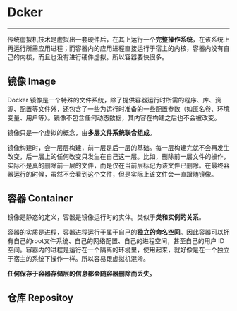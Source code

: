 # Dcker

---

传统虚拟机技术是虚拟出一套硬件后，在其上运行一个**完整操作系统**，在该系统上再运行所需应用进程；而容器内的应用进程直接运行于宿主的内核，容器内没有自己的内核，而且也没有进行硬件虚拟。所以容器要快很多。

## 镜像 Image

Docker 镜像是一个特殊的文件系统，除了提供容器运行时所需的程序、库、资源、配置等文件外，还包含了一些为运行时准备的一些配置参数（如匿名卷、环境变量、用户等）。镜像不包含任何动态数据，其内容在构建之后也不会被改变。

镜像只是一个虚拟的概念，由**多层文件系统联合组成**。

镜像构建时，会一层层构建，前一层是后一层的基础。每一层构建完就不会再发生改变，后一层上的任何改变只发生在自己这一层。比如，删除前一层文件的操作，实际不是真的删除前一层的文件，而是仅在当前层标记为该文件已删除。在最终容器运行的时候，虽然不会看到这个文件，但是实际上该文件会一直跟随镜像。

## 容器 Container

镜像是静态的定义，容器是镜像运行时的实体。类似于**类和实例的关系**。

容器的实质是进程，容器进程运行于属于自己的**独立的命名空间**。因此容器可以拥有自己的root文件系统、自己的网络配置、自己的进程空间，甚至自己的用户 ID 空间。容器内的进程是运行在一个隔离的环境里，使用起来，就好像是在一个独立于宿主的系统下操作一样。所以容易跟虚拟机混淆。

**任何保存于容器存储层的信息都会随容器删除而丢失。**

## 仓库 Repositoy